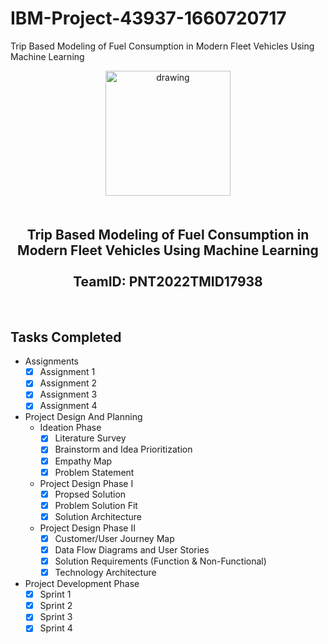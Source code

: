 # IBM-Project-43937-1660720717
Trip Based Modeling of Fuel Consumption in Modern Fleet Vehicles Using Machine Learning
<br>
    <div align="center">
        <img src="https://upload.wikimedia.org/wikipedia/commons/5/51/IBM_logo.svg"  align="center" alt="drawing" width="200" />
        <h2 align="center" style="margin-top:50px"> Trip Based Modeling of Fuel Consumption in Modern Fleet Vehicles Using Machine Learning
        <br><br>TeamID: PNT2022TMID17938</h2>
    </div>

<br>

## Tasks Completed 
- Assignments
    -  [x] Assignment 1 <br>
    -  [x] Assignment 2  <br>    
    -  [x] Assignment 3  <br>
    -  [x] Assignment 4  <br>  
    
- Project Design And Planning
    - Ideation Phase
        -  [x] Literature Survey <br>
        -  [x] Brainstorm and Idea Prioritization <br>
        -  [x] Empathy Map <br>
        -  [x] Problem Statement <br>
    - Project Design Phase I
        - [x] Propsed Solution <br>
        - [x] Problem Solution Fit <br>
        - [x] Solution Architecture <br>
    - Project Design Phase II
        - [x] Customer/User Journey Map <br>
        - [x] Data Flow Diagrams and User Stories <br>
        - [x] Solution Requirements (Function & Non-Functional) <br>
        - [x] Technology Architecture <br>
- Project Development Phase
    -  [x] Sprint 1 <br>
    -  [x] Sprint 2 <br>    
    -  [x] Sprint 3 <br>
    -  [x] Sprint 4 <br>  

<br>
